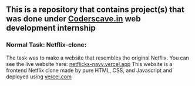 ## This is a repository that contains project(s) that was done under <a href="https://www.coderscave.in">Coderscave.in</a> web development internship
### Normal Task: Netflix-clone:
The task was to make a website that resembles the original Netflix.
You can see the live website here: <a href="https://netflicks-navy.vercel.app">netflicks-navy.vercel.app</a>
This website is a frontend Netflix clone made by pure HTML, CSS, and Javascript and deployed using <a href="https://vercel.com">vercel.com</a>
